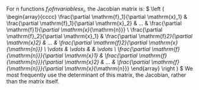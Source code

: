 For n functions $f_{i} of n variables x_{i},$ the Jacobian matrix is:
$ \left ( \begin{array}{cccc} 
  \frac{\partial \mathrm{f}_1}{\partial \mathrm{x}_1} 
  & \frac{\partial \mathrm{f}_1}{\partial \mathrm{x}_2}
  & ...
  & \frac{\partial \mathrm{f}_1}{\partial \mathrm{x}_{\mathrm{n}}} \\
  \frac{\partial \mathrm{f}_2}{\partial \mathrm{x}_1}
  & \frac{\partial \mathrm{f}_2}{\partial \mathrm{x}_2}
  & ...
  & \frac{\partial \mathrm{f}_2}{\partial \mathrm{x}_{\mathrm{n}}} \\
  \vdots & \vdots & & \vdots \\
  \frac{\partial \mathrm{f}_{\mathrm{n}}}{\partial \mathrm{x}_1} 
  & \frac{\partial \mathrm{f}_{\mathrm{n}}}{\partial \mathrm{x}_2}
  & ...
  & \frac{\partial \mathrm{f}_{\mathrm{n}}}{\partial \mathrm{x}_{\mathrm{n}}}
\end{array} \right ) $ We most frequently use the determinant of this
matrix, the Jacobian, rather than the matrix itself.
